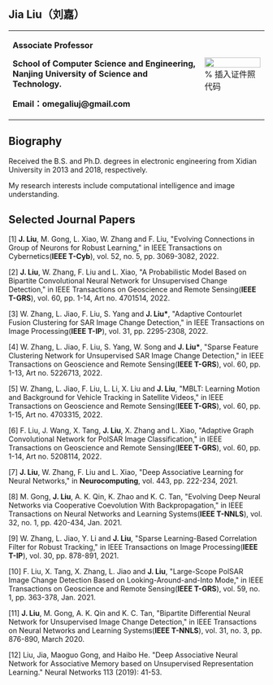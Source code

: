 ## Jia Liu（刘嘉）
<table border="0">
  <tr>
    <td width="75%">
      <p><b>Associate Professor</b></p>
      <p><b>School of Computer Science and Engineering, Nanjing University of Science and Technology.</b></p>
      <p><b>Email：omegaliuj@gmail.com</b></p>
    </td>
    <td width="25%">
      <img src="/zhengjianzhao.jpg" width="100%">      % 插入证件照代码
    </td>
  </tr>
</table>

## Biography
Received the B.S. and Ph.D. degrees in electronic engineering from Xidian University in 2013 and 2018, respectively.

My research interests include computational intelligence and image understanding.

## Selected Journal Papers
[1] <b>J. Liu</b>, M. Gong, L. Xiao, W. Zhang and F. Liu, "Evolving Connections in Group of Neurons for Robust Learning," in IEEE Transactions on Cybernetics(<b>IEEE T-Cyb</b>), vol. 52, no. 5, pp. 3069-3082, 2022.

[2] <b>J. Liu</b>, W. Zhang, F. Liu and L. Xiao, "A Probabilistic Model Based on Bipartite Convolutional Neural Network for Unsupervised Change Detection," in IEEE Transactions on Geoscience and Remote Sensing(<b>IEEE T-GRS</b>), vol. 60, pp. 1-14, Art no. 4701514, 2022.

[3] W. Zhang, L. Jiao, F. Liu, S. Yang and <b>J. Liu*</b>, "Adaptive Contourlet Fusion Clustering for SAR Image Change Detection," in IEEE Transactions on Image Processing(<b>IEEE T-IP</b>), vol. 31, pp. 2295-2308, 2022.

[4] W. Zhang, L. Jiao, F. Liu, S. Yang, W. Song and <b>J. Liu*</b>, "Sparse Feature Clustering Network for Unsupervised SAR Image Change Detection," in IEEE Transactions on Geoscience and Remote Sensing(<b>IEEE T-GRS</b>), vol. 60, pp. 1-13, Art no. 5226713, 2022.

[5] W. Zhang, L. Jiao, F. Liu, L. Li, X. Liu and <b>J. Liu</b>, "MBLT: Learning Motion and Background for Vehicle Tracking in Satellite Videos," in IEEE Transactions on Geoscience and Remote Sensing(<b>IEEE T-GRS</b>), vol. 60, pp. 1-15, Art no. 4703315, 2022.

[6] F. Liu, J. Wang, X. Tang, <b>J. Liu</b>, X. Zhang and L. Xiao, "Adaptive Graph Convolutional Network for PolSAR Image Classification," in IEEE Transactions on Geoscience and Remote Sensing(<b>IEEE T-GRS</b>), vol. 60, pp. 1-14, Art no. 5208114, 2022.

[7] <b>J. Liu</b>, W. Zhang, F. Liu and L. Xiao, "Deep Associative Learning for Neural Networks," in <b>Neurocomputing</b>, vol. 443, pp. 222-234, 2021.

[8] M. Gong, <b>J. Liu</b>, A. K. Qin, K. Zhao and K. C. Tan, "Evolving Deep Neural Networks via Cooperative Coevolution With Backpropagation," in IEEE Transactions on Neural Networks and Learning Systems(<b>IEEE T-NNLS</b>), vol. 32, no. 1, pp. 420-434, Jan. 2021.

[9] W. Zhang, L. Jiao, Y. Li and <b>J. Liu</b>, "Sparse Learning-Based Correlation Filter for Robust Tracking," in IEEE Transactions on Image Processing(<b>IEEE T-IP</b>), vol. 30, pp. 878-891, 2021.

[10] F. Liu, X. Tang, X. Zhang, L. Jiao and <b>J. Liu</b>, "Large-Scope PolSAR Image Change Detection Based on Looking-Around-and-Into Mode," in IEEE Transactions on Geoscience and Remote Sensing(<b>IEEE T-GRS</b>), vol. 59, no. 1, pp. 363-378, Jan. 2021.

[11] <b>J. Liu</b>, M. Gong, A. K. Qin and K. C. Tan, "Bipartite Differential Neural Network for Unsupervised Image Change Detection," in IEEE Transactions on Neural Networks and Learning Systems(<b>IEEE T-NNLS</b>), vol. 31, no. 3, pp. 876-890, March 2020.

[12] Liu, Jia, Maoguo Gong, and Haibo He. "Deep Associative Neural Network for Associative Memory based on Unsupervised Representation Learning." Neural Networks 113 (2019): 41-53.


